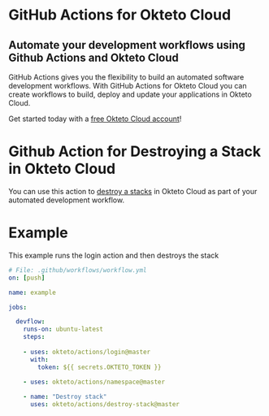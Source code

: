 # GitHub Actions for Okteto Cloud

## Automate your development workflows using Github Actions and Okteto Cloud
GitHub Actions gives you the flexibility to build an automated software development workflows. With GitHub Actions for Okteto Cloud you can create workflows to build, deploy and update your applications in Okteto Cloud.

Get started today with a [free Okteto Cloud account](https://cloud.okteto.com)!

# Github Action for Destroying a Stack in Okteto Cloud

You can use this action to [destroy a stacks](https://okteto.com/docs/cloud/stack) in Okteto Cloud as part of your automated development workflow.

# Example

This example runs the login action and then destroys the stack

```yaml
# File: .github/workflows/workflow.yml
on: [push]

name: example

jobs:

  devflow:
    runs-on: ubuntu-latest
    steps:
    
    - uses: okteto/actions/login@master
      with:
        token: ${{ secrets.OKTETO_TOKEN }}
    
    - uses: okteto/actions/namespace@master

    - name: "Destroy stack"
      uses: okteto/actions/destroy-stack@master
      
```

